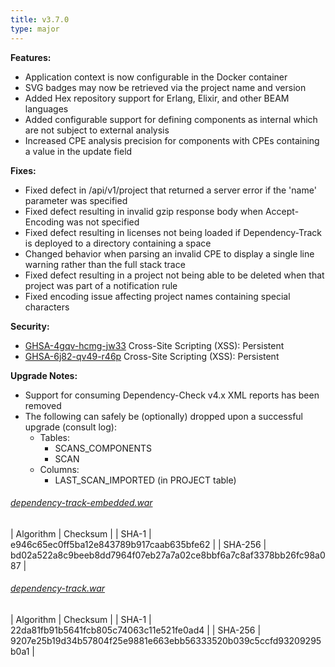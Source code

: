 ```yaml
---
title: v3.7.0
type: major
---
```


**Features:**

* Application context is now configurable in the Docker container
* SVG badges may now be retrieved via the project name and version
* Added Hex repository support for Erlang, Elixir, and other BEAM languages
* Added configurable support for defining components as internal which are not subject to external analysis
* Increased CPE analysis precision for components with CPEs containing a value in the update field

**Fixes:**

* Fixed defect in /api/v1/project that returned a server error if the 'name' parameter was specified 
* Fixed defect resulting in invalid gzip response body when Accept-Encoding was not specified
* Fixed defect resulting in licenses not being loaded if Dependency-Track is deployed to a directory containing a space
* Changed behavior when parsing an invalid CPE to display a single line warning rather than the full stack trace
* Fixed defect resulting in a project not being able to be deleted when that project was part of a notification rule
* Fixed encoding issue affecting project names containing special characters

**Security:**

* [GHSA-4gqv-hcmg-jw33](https://github.com/DependencyTrack/dependency-track/security/advisories/GHSA-4gqv-hcmg-jw33) Cross-Site Scripting (XSS): Persistent
* [GHSA-6j82-qv49-r46p](https://github.com/DependencyTrack/dependency-track/security/advisories/GHSA-6j82-qv49-r46p) Cross-Site Scripting (XSS): Persistent

**Upgrade Notes:**

* Support for consuming Dependency-Check v4.x XML reports has been removed
* The following can safely be (optionally) dropped upon a successful upgrade (consult log):
  * Tables: 
    * SCANS_COMPONENTS
    * SCAN
  * Columns:
    * LAST_SCAN_IMPORTED (in PROJECT table)

###### [dependency-track-embedded.war](https://github.com/DependencyTrack/dependency-track/releases/download/3.7.0/dependency-track-embedded.war)

| Algorithm | Checksum |
| SHA-1     | e946c65ec0ff5ba12e843789b917caab635bfe62 |
| SHA-256   | bd02a522a8c9beeb8dd7964f07eb27a7a02ce8bbf6a7c8af3378bb26fc98a087 |

###### [dependency-track.war](https://github.com/DependencyTrack/dependency-track/releases/download/3.7.0/dependency-track.war)

| Algorithm | Checksum |
| SHA-1     | 22da81fb91b5641fcb805c74063c11e521fe0ad4 |
| SHA-256   | 9207e25b19d34b57804f25e9881e663ebb56333520b039c5ccfd93209295b0a1 |